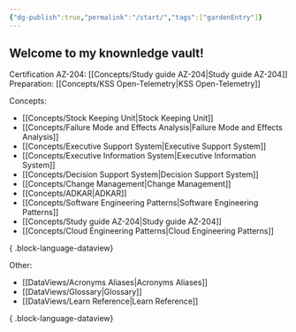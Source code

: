 ```yaml
---
{"dg-publish":true,"permalink":"/start/","tags":["gardenEntry"]}
---
```



## Welcome to my knownledge vault!


Certification AZ-204: [[Concepts/Study guide AZ-204\|Study guide AZ-204]]
Preparation: [[Concepts/KSS Open-Telemetry\|KSS Open-Telemetry]] 

Concepts:
- [[Concepts/Stock Keeping Unit\|Stock Keeping Unit]]
- [[Concepts/Failure Mode and Effects Analysis\|Failure Mode and Effects Analysis]]
- [[Concepts/Executive Support System\|Executive Support System]]
- [[Concepts/Executive Information System\|Executive Information System]]
- [[Concepts/Decision Support System\|Decision Support System]]
- [[Concepts/Change Management\|Change Management]]
- [[Concepts/ADKAR\|ADKAR]]
- [[Concepts/Software Engineering Patterns\|Software Engineering Patterns]]
- [[Concepts/Study guide AZ-204\|Study guide AZ-204]]
- [[Concepts/Cloud Engineering Patterns\|Cloud Engineering Patterns]]

{ .block-language-dataview}

Other:
- [[DataViews/Acronyms Aliases\|Acronyms Aliases]]
- [[DataViews/Glossary\|Glossary]]
- [[DataViews/Learn Reference\|Learn Reference]]

{ .block-language-dataview}

